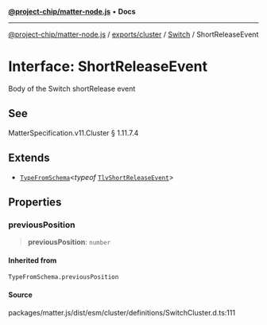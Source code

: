 [**@project-chip/matter-node.js**](../../../../../README.md) • **Docs**

***

[@project-chip/matter-node.js](../../../../../modules.md) / [exports/cluster](../../../README.md) / [Switch](../README.md) / ShortReleaseEvent

# Interface: ShortReleaseEvent

Body of the Switch shortRelease event

## See

MatterSpecification.v11.Cluster § 1.11.7.4

## Extends

- [`TypeFromSchema`](../../../../tlv/README.md#typefromschemas)\<*typeof* [`TlvShortReleaseEvent`](../README.md#tlvshortreleaseevent)\>

## Properties

### previousPosition

> **previousPosition**: `number`

#### Inherited from

`TypeFromSchema.previousPosition`

#### Source

packages/matter.js/dist/esm/cluster/definitions/SwitchCluster.d.ts:111
